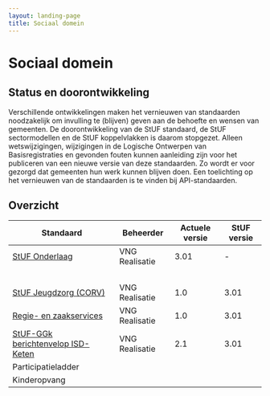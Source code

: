 ```yaml
---
layout: landing-page
title: Sociaal domein
---
```

# Sociaal domein

## Status en doorontwikkeling
Verschillende ontwikkelingen maken het vernieuwen van standaarden noodzakelijk om invulling te (blijven) geven aan de behoefte en wensen van gemeenten. De doorontwikkeling van de StUF standaard, de StUF sectormodellen en de StUF koppelvlakken is daarom stopgezet. Alleen wetswijzigingen, wijzigingen in de Logische Ontwerpen van Basisregistraties en gevonden fouten kunnen aanleiding zijn voor het publiceren van een nieuwe versie van deze standaarden. Zo wordt er voor gezorgd dat gemeenten hun werk kunnen blijven doen. Een toelichting op het vernieuwen van de standaarden is te vinden bij API-standaarden.

## Overzicht

| Standaard | Beheerder | Actuele versie | StUF versie |
| --- | --- | --- | --- |
| [StUF Onderlaag](https://vng-realisatie.github.io/StUF-onderlaag/) |  VNG Realisatie | 3.01 | - |
| &nbsp; | &nbsp; | &nbsp; | &nbsp; |
| [StUF Jeugdzorg (CORV)](https://vng-realisatie.github.io/StUF-Jeugdzorg/) |  VNG Realisatie | 1.0 | 3.01 |
| [Regie- en zaakservices](https://vng-realisatie.github.io/Regie-en-zaakservices/) |  VNG Realisatie | 1.0 | 3.01 |
| [StUF-GGk berichtenvelop ISD-Keten](https://vng-realisatie.github.io/StUF-koppelvlak-iWmo-iJw/) |  VNG Realisatie | 2.1 | 3.01 |
| Participatieladder | &nbsp; | &nbsp; | &nbsp; |
| Kinderopvang | &nbsp; | &nbsp; | &nbsp; |

<br/><br/><br/>



